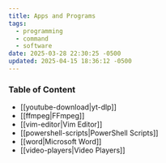 ```yaml
---
title: Apps and Programs
tags:
  - programming
  - command
  - software
date: 2025-03-28 22:30:25 -0500
updated: 2025-04-15 18:36:12 -0500
---
```


### Table of Content

- [[youtube-download|yt-dlp]]
- [[ffmpeg|FFmpeg]]
- [[vim-editor|Vim Editor]]
- [[powershell-scripts|PowerShell Scripts]]
- [[word|Microsoft Word]]
- [[video-players|Video Players]]
